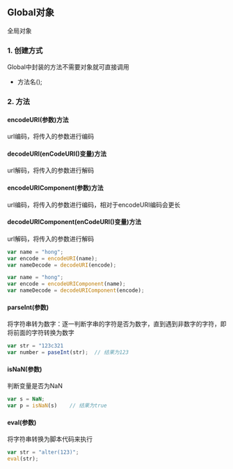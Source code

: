 ## Global对象

全局对象

### 1. 创建方式

Global中封装的方法不需要对象就可直接调用

- 方法名();

### 2. 方法

#### encodeURI(参数)方法

url编码，将传入的参数进行编码

#### decodeURI(enCodeURI()变量)方法

url解码，将传入的参数进行解码

#### encodeURIComponent(参数)方法

url编码，将传入的参数进行编码，相对于encodeURI编码会更长

#### decodeURIComponent(enCodeURI()变量)方法

url解码，将传入的参数进行解码

```javascript
var name = "hong";
var encode = encodeURI(name);
var nameDecode = decodeURI(encode);

var name = "hong";
var encode = encodeURIComponent(name);
var nameDecode = decodeURIComponent(encode);
```

#### parseInt(参数)

将字符串转为数字：逐一判断字串的字符是否为数字，直到遇到非数字的字符，即将前面的字符转换为数字

```javascript
var str = "123c321
var number = paseInt(str);	// 结果为123
```

#### isNaN(参数)

判断变量是否为NaN

```javascript
var s = NaN;
var p = isNaN(s)	// 结果为true
```

#### eval(参数)

将字符串转换为脚本代码来执行

```javascript
var str = "alter(123)";
eval(str);
```

